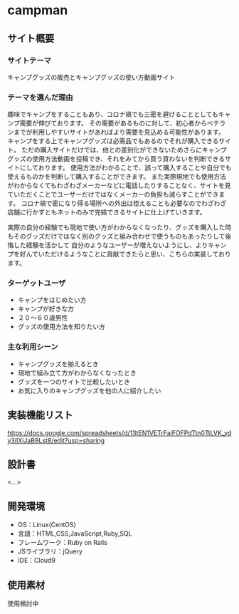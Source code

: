 # campman
## サイト概要
### サイトテーマ
キャンプグッズの販売とキャンプグッズの使い方動画サイト

### テーマを選んだ理由
趣味でキャンプをすることもあり、コロナ禍でも三密を避けることとしてもキャンプ需要が伸びております。
その需要があるものに対して、初心者からベテランまでが利用しやすいサイトがあればより需要を見込める可能性があります。
キャンプをする上でキャンプグッズは必需品でもあるのでそれが購入できるサイト。
ただの購入サイトだけでは、他との差別化ができないためさらにキャンプグッズの使用方法動画を投稿でき、それをみてから買う買わないを判断できるサイトにしております。
使用方法がわかることで、誤って購入することや自分でも使えるものかを判断して購入することができます。
また実際現地でも使用方法がわからなくてもわざわざメーカーなどに電話したりすることなく、サイトを見ていただくことでユーザーだけではなくメーカーの負担も減らすことができます。
コロナ禍で密になり得る場所への外出は控えることも必要なのでわざわざ店舗に行かずともネットのみで完結できるサイトに仕上げていきます。

実際の自分の経験でも現地で使い方がわからなくなったり、グッズを購入した時もそのグッズだけではなく別のグッズと組み合わせで使うものもあったりして後悔した経験を活かして
自分のようなユーザーが増えないようにし、よりキャンプを好んでいただけるようなことに貢献できたらと思い、こちらの実装しております。

### ターゲットユーザ
- キャンプをはじめたい方
- キャンプが好きな方
- ２０〜６０歳男性
- グッズの使用方法を知りたい方

### 主な利用シーン
- キャンプグッズを揃えるとき
- 現地で組み立て方がわからなくなったとき
- グッズを一つのサイトで比較したいとき
- お気に入りのキャンプグッズを他の人に紹介したい

## 実装機能リスト

https://docs.google.com/spreadsheets/d/13tEN1VETrFajFOFPdTtn0TtLVK_ydy3iIXiJaB9Lst8/edit?usp=sharing


## 設計書
<...>

## 開発環境
- OS：Linux(CentOS)
- 言語：HTML,CSS,JavaScript,Ruby,SQL
- フレームワーク：Ruby on Rails
- JSライブラリ：jQuery
- IDE：Cloud9

## 使用素材
使用検討中